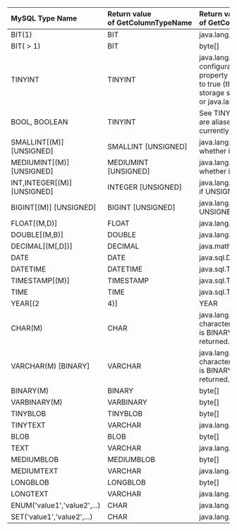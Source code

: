 |MySQL Type Name                |Return value of GetColumnTypeName                       |Return value of GetColumnClassName        |
|:-                             |:-                        |:-|
|BIT(1)                         |BIT                       |java.lang.Boolean        |
|BIT( > 1)                      |BIT                       |byte[]        |
|TINYINT                        |TINYINT                   |java.lang.Boolean if the configuration property tinyInt1isBit is set to true (the default) and the storage size is 1, or java.lang.Integer if not.        |
|BOOL, BOOLEAN               |TINYINT                   |See TINYINT, above as these are aliases for TINYINT(1), currently.        |
|SMALLINT[(M)] [UNSIGNED]       |SMALLINT [UNSIGNED]       |java.lang.Integer (regardless of whether it is UNSIGNED or not)        |
|MEDIUMINT[(M)] [UNSIGNED]      |MEDIUMINT [UNSIGNED]      |java.lang.Integer (regardless of whether it is UNSIGNED or not)        |
|INT,INTEGER[(M)] [UNSIGNED]    |INTEGER [UNSIGNED]        |java.lang.Integer, if UNSIGNED java.lang.Long        |
|BIGINT[(M)] [UNSIGNED]         |BIGINT [UNSIGNED]         |java.lang.Long, if UNSIGNED java.math.BigInteger        |
|FLOAT[(M,D)]                   |FLOAT                     |java.lang.Float        |
|DOUBLE[(M,B)]                  |DOUBLE                    |java.lang.Double        |
|DECIMAL[(M[,D])]               |DECIMAL                   |java.math.BigDecimal        |
|DATE                           |DATE                      |java.sql.Date        |
|DATETIME                       |DATETIME                  |java.sql.Timestamp        |
|TIMESTAMP[(M)]                 |TIMESTAMP                 |java.sql.Timestamp        |
|TIME                           |TIME                      |java.sql.Time        |
|YEAR[(2|4)]                    |YEAR                      |If yearIsDateType configuration property is set to false, then the returned object type is java.sql.Short. If set to true (the default), then the returned object is of type java.sql.Date with the date set to January 1st, at midnight.        |
|CHAR(M)                        |CHAR                      |java.lang.String (unless the character set for the column is BINARY, then byte[] is returned.        |
|VARCHAR(M) [BINARY]            |VARCHAR                   |java.lang.String (unless the character set for the column is BINARY, then byte[] is returned.        |
|BINARY(M)                      |BINARY                    |byte[]        |
|VARBINARY(M)                   |VARBINARY                 |byte[]        |
|TINYBLOB                       |TINYBLOB                  |byte[]        |
|TINYTEXT                       |VARCHAR                   |java.lang.String        |
|BLOB                           |BLOB                      |byte[]        |
|TEXT                           |VARCHAR                   |java.lang.String        |
|MEDIUMBLOB                     |MEDIUMBLOB                |byte[]        |
|MEDIUMTEXT                     |VARCHAR                   |java.lang.String        |
|LONGBLOB                       |LONGBLOB                  |byte[]        |
|LONGTEXT                       |VARCHAR                   |java.lang.String        |
|ENUM('value1','value2',...)    |CHAR                      |java.lang.String        |
|SET('value1','value2',...)     |CHAR                      |java.lang.String        |

